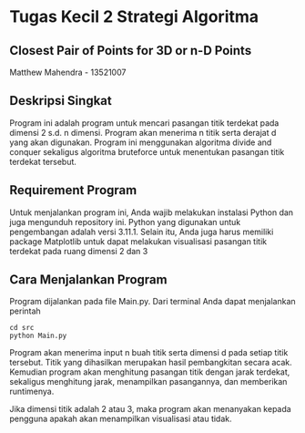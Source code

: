 # Tugas Kecil 2 Strategi Algoritma
## Closest Pair of Points for 3D or n-D Points
Matthew Mahendra - 13521007

## Deskripsi Singkat
Program ini adalah program untuk mencari pasangan titik terdekat pada dimensi 2 s.d. n dimensi. Program akan menerima n titik serta derajat d yang akan digunakan. Program ini menggunakan algoritma divide and conquer sekaligus algoritma bruteforce untuk menentukan pasangan titik terdekat tersebut.

## Requirement Program
Untuk menjalankan program ini, Anda wajib melakukan instalasi Python dan juga mengunduh repository ini. Python yang digunakan untuk pengembangan adalah versi 3.11.1. Selain itu, Anda juga harus memiliki package Matplotlib untuk dapat melakukan visualisasi pasangan titik terdekat pada ruang dimensi 2 dan 3

## Cara Menjalankan Program
Program dijalankan pada file Main.py. Dari terminal Anda dapat menjalankan perintah
```
cd src
python Main.py
```

Program akan menerima input n buah titik serta dimensi d pada setiap titik tersebut. Titik yang dihasilkan merupakan hasil pembangkitan secara acak. Kemudian program akan menghitung pasangan titik dengan jarak terdekat, sekaligus menghitung jarak, menampilkan pasangannya, dan memberikan runtimenya.

Jika dimensi titik adalah 2 atau 3, maka program akan menanyakan kepada pengguna apakah akan menampilkan visualisasi atau tidak.
